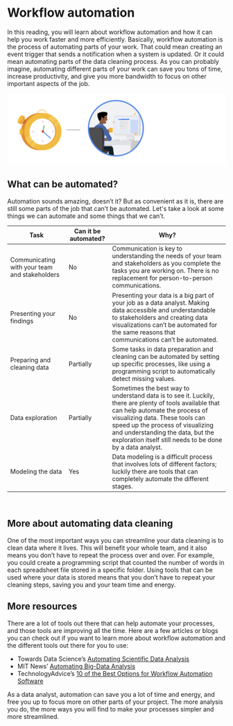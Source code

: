 # Workflow automation

In this reading, you will learn about workflow automation and how it can help you work faster and more efficiently. Basically, workflow automation is the process of automating parts of your work. That could mean creating an event trigger that sends a notification when a system is updated. Or it could mean automating parts of the data cleaning process. As you can probably imagine, automating different parts of your work can save you tons of time, increase productivity, and give you more bandwidth to focus on other important aspects of the job. 

![img](img/workflow1.png)

## What can be automated?

Automation sounds amazing, doesn’t it? But as convenient as it is, there are still some parts of the job that can’t be automated. Let's take a look at some things we can automate and some things that we can’t.

| Task                                          | Can it be automated? | Why?                                                                                                                                                                                                                                                                                                              |
| --------------------------------------------- | -------------------- | ----------------------------------------------------------------------------------------------------------------------------------------------------------------------------------------------------------------------------------------------------------------------------------------------------------------- |
| Communicating with your team and stakeholders | No                   | Communication is key to understanding the needs of your team and stakeholders as you complete the tasks you are working on. There is no replacement for person-to-person communications.                                                                                                                          |
| Presenting your findings                      | No                   | Presenting your data is a big part of your job as a data analyst. Making data accessible and understandable to stakeholders and creating data visualizations can’t be automated for the same reasons that communications can’t be automated.                                                                      |
| Preparing and cleaning data                   | Partially            | Some tasks in data preparation and cleaning can be automated by setting up specific processes, like using a programming script to automatically detect missing values.                                                                                                                                            |
| Data exploration                              | Partially            | Sometimes the best way to understand data is to see it. Luckily, there are plenty of tools available that can help automate the process of visualizing data. These tools can speed up the process of visualizing and understanding the data, but the exploration itself still needs to be done by a data analyst. |
| Modeling the data                             | Yes                  | Data modeling is a difficult process that involves lots of different factors; luckily there are tools that can completely automate the different stages.                                                                                                                                                          |

&nbsp;

## More about automating data cleaning

One of the most important ways you can streamline your data cleaning is to clean data where it lives. This will benefit your whole team, and it also means you don’t have to repeat the process over and over. For example, you could create a programming script that counted the number of words in each spreadsheet file stored in a specific folder. Using tools that can be used where your data is stored means that you don’t have to repeat your cleaning steps, saving you and your team time and energy. 

## More resources

There are a lot of tools out there that can help automate your processes, and those tools are improving all the time. Here are a few articles or blogs you can check out if you want to learn more about workflow automation and the different tools out there for you to use: 

* Towards Data Science’s [Automating Scientific Data Analysis](https://towardsdatascience.com/automating-scientific-data-analysis-part-1-c9979cd0817e)
* MIT News’ [Automating Big-Data Analysis](https://news.mit.edu/2016/automating-big-data-analysis-1021)
* TechnologyAdvice’s [10 of the Best Options for Workflow Automation Software ](https://technologyadvice.com/blog/information-technology/top-10-workflow-automation-software/)

As a data analyst, automation can save you a lot of time and energy, and free you up to focus more on other parts of your project. The more analysis you do, the more ways you will find to make your processes simpler and more streamlined.
